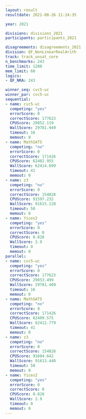 ```yaml
---
layout: result
resultdate: 2021-08-26 11:24:35

year: 2021

divisions: divisions_2021
participants: participants_2021

disagreements: disagreements_2021
division: QF_NonLinearRealArith
track: track_unsat_core
n_benchmarks: 243
time_limit: 1200
mem_limit: 60
logics:
- QF_NRA: 243

winner_seq: cvc5-uc
winner_par: cvc5-uc
sequential:
- name: cvc5-uc
  competing: "yes"
  errorScore: 0
  correctScore: 177623
  CPUScore: 29852.119
  WallScore: 29781.949
  timeout: 16
  memout: 0
- name: MathSAT5
  competing: "no"
  errorScore: 0
  correctScore: 171426
  CPUScore: 62402.955
  WallScore: 62414.699
  timeout: 41
  memout: 0
- name: z3
  competing: "no"
  errorScore: 0
  correctScore: 154028
  CPUScore: 91597.232
  WallScore: 91615.128
  timeout: 50
  memout: 0
- name: Yices2
  competing: "yes"
  errorScore: 0
  correctScore: 0
  CPUScore: 0.828
  WallScore: 2.9
  timeout: 0
  memout: 0
parallel:
- name: cvc5-uc
  competing: "yes"
  errorScore: 0
  correctScore: 177623
  CPUScore: 29853.499
  WallScore: 29781.409
  timeout: 16
  memout: 0
- name: MathSAT5
  competing: "no"
  errorScore: 0
  correctScore: 171426
  CPUScore: 62409.575
  WallScore: 62412.779
  timeout: 41
  memout: 0
- name: z3
  competing: "no"
  errorScore: 0
  correctScore: 154028
  CPUScore: 91604.642
  WallScore: 91613.448
  timeout: 50
  memout: 0
- name: Yices2
  competing: "yes"
  errorScore: 0
  correctScore: 0
  CPUScore: 0.828
  WallScore: 2.9
  timeout: 0
  memout: 0
---
```

